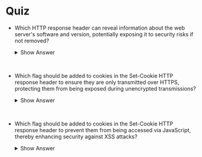 # Quiz

- Which HTTP response header can reveal information about the web server's software and version, potentially exposing it to security risks if not removed?

  <details>
    <summary>Show Answer</summary>

    ✅ Server 
  </details>

<br>

- Which flag should be added to cookies in the Set-Cookie HTTP response header to ensure they are only transmitted over HTTPS, protecting them from being exposed during unencrypted transmissions?

  <details>
    <summary>Show Answer</summary>

    ✅ Secure 
  </details>

<br>

- Which flag should be added to cookies in the Set-Cookie HTTP response header to prevent them from being accessed via JavaScript, thereby enhancing security against XSS attacks?

  <details>
    <summary>Show Answer</summary>

    ✅ HttpOnly 
  </details>
